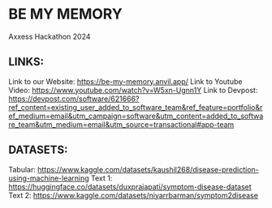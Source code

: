 # BE MY MEMORY
Axxess Hackathon 2024

## LINKS:
Link to our Website: https://be-my-memory.anvil.app/
Link to Youtube Video: https://www.youtube.com/watch?v=W5xn-Ugnn1Y
Link to Devpost: https://devpost.com/software/621666?ref_content=existing_user_added_to_software_team&ref_feature=portfolio&ref_medium=email&utm_campaign=software&utm_content=added_to_software_team&utm_medium=email&utm_source=transactional#app-team

## DATASETS:
Tabular: https://www.kaggle.com/datasets/kaushil268/disease-prediction-using-machine-learning
Text 1: https://huggingface.co/datasets/duxprajapati/symptom-disease-dataset
Text 2: https://www.kaggle.com/datasets/niyarrbarman/symptom2disease
